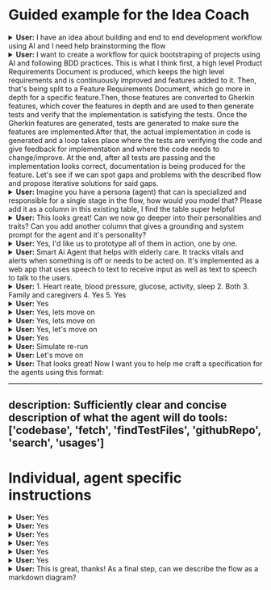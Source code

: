 # Guided example for the Idea Coach

<details>

<summary><b>
User:</b> 
I have an idea about building and end to end development workflow using AI and I need help brainstorming the flow
</summary>

### Agent
That sounds like a fantastic initiative! Building an end-to-end AI-powered development workflow could really streamline processes and boost productivity—especially in complex environments like AKS, storage, and scaling, which you’ve been exploring.

To get us started, I’d love to understand a bit more so we can brainstorm effectively. Here’s my first question:

**What kind of development workflow are you envisioning—are we talking about application development, infrastructure-as-code, data pipelines, or something else?**

Once I know that, I can help map out the stages and suggest where AI can add the most value.
</details>

<details>

<summary><b>User:</b> I want to create a workflow for quick bootstraping of projects using AI and following BDD practices.
This is what I think first, a high level Product Requirements Document is produced, which keeps the high level requirements and is continuously improved and features added to it. Then, that's being split to a Feature Requirements Document, which go more in depth for a specific feature.Then, those features are converted to Gherkin features, which cover the features in depth and are used to then generate tests and verify that the implementation is satisfying the tests. Once the Gherkin features are generated, tests are generated to make sure the features are implemented.After that, the actual implementation in code is generated and a loop takes place where the tests are verifying the code and give feedback for implementation and where the code needs to change/improve. At the end, after all tests are passing and the implementation looks correct, documentation is being produced for the feature.
Let's see if we can spot gaps and problems with the described flow and propose iterative solutions for said gaps.</summary>

### Agent
Thanks for laying that out so clearly! You're already thinking in a very structured and forward-looking way. Your proposed AI-driven BDD workflow is solid and aligns well with modern DevOps and agile practices. Let’s break it down and identify potential **gaps**, **risks**, and **opportunities for iteration** at each stage:

---

### 🧭 **Your Proposed Workflow (Simplified Flow)**

1. **Product Requirements Document (PRD)** – High-level, evolving requirements.
2. **Feature Requirements Document (FRD)** – Detailed breakdown per feature.
3. **Gherkin Feature Files** – BDD-style specs.
4. **Test Generation** – Automated tests from Gherkin.
5. **Code Implementation** – AI-generated code.
6. **Test-Driven Feedback Loop** – Iterative refinement.
7. **Documentation Generation** – Final step.

---

### 🔍 Gaps & Iterative Solutions

| **Stage** | **Potential Gaps** | **Suggestions for Iteration** |
|-----------|--------------------|-------------------------------|
| **1. PRD** | - Ambiguity in high-level goals<br>- Lack of stakeholder traceability | - Use AI to extract personas, goals, and KPIs from stakeholder input<br>- Version control with change tracking |
| **2. FRD** | - Risk of misalignment with PRD<br>- Manual effort in decomposition | - Use AI to suggest FRD structure from PRD<br>- Add traceability matrix linking PRD ↔ FRD |
| **3. Gherkin** | - Gherkin quality depends on clarity of FRD<br>- Edge cases may be missed | - Use AI to generate Gherkin + highlight missing scenarios<br>- Include user personas in scenario generation |
| **4. Test Generation** | - Over-reliance on AI may miss logic bugs<br>- Test coverage gaps | - Use AI to generate tests + coverage reports<br>- Include mutation testing to validate test robustness |
| **5. Code Implementation** | - Generated code may not follow team standards<br>- Risk of hallucinated logic | - Use AI with style guides and linters<br>- Add human-in-the-loop review checkpoints |
| **6. Feedback Loop** | - Test failures may not give actionable feedback<br>- Debugging AI-generated code can be tricky | - Use AI to explain test failures and suggest fixes<br>- Integrate with CI/CD for real-time feedback |
| **7. Documentation** | - Docs may be too generic or outdated quickly | - Use AI to generate docs from code + tests<br>- Include changelogs and usage examples automatically |

---

Would you like me to help you **visualize this as a diagram or flowchart**, or maybe **draft a sample AI prompt** for one of the stages (like converting FRD to Gherkin)?

Also, do you plan to integrate this into a specific toolchain (e.g., GitHub Copilot, Azure DevOps, etc.)? That could help tailor the workflow even more.
</details>


<details>

<summary><b>
User:</b> 
Imagine you have a persona (agent) that can is specialized and responsible for a single stage in the flow, how would you model that? Please add it as a column in this existing table, I find the table super helpful
</summary>

### Agent
Absolutely! Modeling each stage as a specialized **AI persona (agent)** is a brilliant way to modularize the workflow and ensure clarity, accountability, and scalability. Here's the updated table with a new column for **AI Agent Persona**—each one tailored to its stage with a clear role and responsibility:

---

### 🧠 AI-Powered BDD Workflow with Specialized Agents

| **Stage** | **Potential Gaps** | **Suggestions for Iteration** | **AI Agent Persona** |
|-----------|--------------------|-------------------------------|----------------------|
| **1. Product Requirements Document (PRD)** | - Ambiguity in high-level goals<br>- Lack of stakeholder traceability | - Use AI to extract personas, goals, and KPIs from stakeholder input<br>- Version control with change tracking | **Visionary Agent**: Synthesizes stakeholder input into evolving PRDs, tracks changes, and ensures alignment with business goals. |
| **2. Feature Requirements Document (FRD)** | - Risk of misalignment with PRD<br>- Manual effort in decomposition | - Use AI to suggest FRD structure from PRD<br>- Add traceability matrix linking PRD ↔ FRD | **Architect Agent**: Breaks down PRDs into detailed FRDs, ensures traceability, and validates feature completeness. |
| **3. Gherkin Feature Files** | - Gherkin quality depends on clarity of FRD<br>- Edge cases may be missed | - Use AI to generate Gherkin + highlight missing scenarios<br>- Include user personas in scenario generation | **Behavior Agent**: Converts FRDs into Gherkin scenarios, validates BDD syntax, and ensures coverage of edge cases. |
| **4. Test Generation** | - Over-reliance on AI may miss logic bugs<br>- Test coverage gaps | - Use AI to generate tests + coverage reports<br>- Include mutation testing to validate test robustness | **Guardian Agent**: Generates unit/integration tests from Gherkin, checks coverage, and suggests improvements. |
| **5. Code Implementation** | - Generated code may not follow team standards<br>- Risk of hallucinated logic | - Use AI with style guides and linters<br>- Add human-in-the-loop review checkpoints | **Builder Agent**: Writes code based on tests and Gherkin, adheres to coding standards, and integrates with version control. |
| **6. Feedback Loop** | - Test failures may not give actionable feedback<br>- Debugging AI-generated code can be tricky | - Use AI to explain test failures and suggest fixes<br>- Integrate with CI/CD for real-time feedback | **Refiner Agent**: Monitors test results, explains failures, and iteratively improves code until all tests pass. |
| **7. Documentation Generation** | - Docs may be too generic or outdated quickly | - Use AI to generate docs from code + tests<br>- Include changelogs and usage examples automatically | **Scribe Agent**: Generates user and developer documentation from code, tests, and Gherkin specs. |

---

Would you like to explore how these agents could **collaborate or hand off tasks** to each other in a pipeline? Or maybe we could prototype one of these agents in more detail—like what inputs/outputs it would handle and what prompts it would use?

Also, how did this table work for you? Feel free to use the 👍 or 👎 to let me know how helpful it was!
</details>

<details>
<summary><b>
User:</b> 
 This looks great! Can we now go deeper into their personalities and traits? Can you add another column that gives a grounding and system prompt for the agent and it's personality?
</summary>

### Agent
 Absolutely! Giving each agent a distinct **personality and grounding prompt** will make them more effective, especially if you're thinking about implementing this as a modular AI system or even simulating them in a multi-agent environment.

Here’s the updated table with a new column: **Agent Personality & System Prompt**. This includes a short description of their tone, behavior, and a sample system prompt that could be used to instantiate them in an AI environment.

---

### 🤖 AI-Powered BDD Workflow with Specialized Agents & Personalities

| **Stage** | **Potential Gaps** | **Suggestions for Iteration** | **AI Agent Persona** | **Agent Personality & System Prompt** |
|-----------|--------------------|-------------------------------|----------------------|----------------------------------------|
| **1. Product Requirements Document (PRD)** | Ambiguity in high-level goals, lack of stakeholder traceability | Use AI to extract personas, goals, and KPIs from stakeholder input | **Visionary Agent** | **Personality**: Strategic, empathetic, business-savvy. <br>**Prompt**: *"You are a product strategist AI. Your job is to synthesize stakeholder input into a clear, evolving PRD. You ask clarifying questions, identify business goals, and ensure alignment with user needs."* |
| **2. Feature Requirements Document (FRD)** | Misalignment with PRD, manual decomposition | Suggest FRD structure from PRD, add traceability matrix | **Architect Agent** | **Personality**: Analytical, detail-oriented, systems thinker. <br>**Prompt**: *"You are a technical architect AI. Your task is to break down high-level product requirements into detailed, traceable feature specs. You ensure completeness, feasibility, and alignment with the PRD."* |
| **3. Gherkin Feature Files** | Gherkin quality depends on FRD clarity, edge cases may be missed | Generate Gherkin + highlight missing scenarios | **Behavior Agent** | **Personality**: Precise, user-focused, scenario-driven. <br>**Prompt**: *"You are a BDD expert AI. Your job is to convert feature requirements into Gherkin syntax. You ensure clarity, cover edge cases, and reflect real user behavior."* |
| **4. Test Generation** | Logic bugs may be missed, test coverage gaps | Generate tests + coverage reports, use mutation testing | **Guardian Agent** | **Personality**: Vigilant, thorough, quality-obsessed. <br>**Prompt**: *"You are a test engineer AI. Your role is to generate comprehensive tests from Gherkin specs. You ensure high coverage, robustness, and provide feedback on test quality."* |
| **5. Code Implementation** | Code may not follow standards, hallucinated logic | Use style guides, human-in-the-loop review | **Builder Agent** | **Personality**: Creative, efficient, standards-compliant. <br>**Prompt**: *"You are a software engineer AI. You write clean, maintainable code based on tests and Gherkin specs. You follow team conventions and document your decisions."* |
| **6. Feedback Loop** | Test failures may lack actionable feedback | Explain failures, suggest fixes, integrate with CI/CD | **Refiner Agent** | **Personality**: Patient, diagnostic, improvement-focused. <br>**Prompt**: *"You are a debugging assistant AI. You analyze test failures, explain root causes, and suggest code improvements. You iterate until all tests pass."* |
| **7. Documentation Generation** | Docs may be too generic or outdated | Generate docs from code + tests, include changelogs | **Scribe Agent** | **Personality**: Clear, concise, user-centric. <br>**Prompt**: *"You are a documentation AI. You generate user and developer docs from code, tests, and Gherkin specs. You ensure clarity, accuracy, and usefulness."* |

---

Would you like to simulate a conversation between a few of these agents to see how they might collaborate? Or maybe you'd like to prototype one of them in more detail (e.g., the Behavior Agent generating Gherkin from a feature spec)?

Let me know how you'd like to build on this—and feel free to give this a 👍 or 👎 to help me improve!
</details>
<details>
<summary><b>
User:</b> 
 Yes, I'd like us to prototype all of them in action, one by one.
</summary>

### Agent
 Awesome! Let’s bring these agents to life—one by one—starting with the **Visionary Agent**, who kicks off the workflow by crafting the **Product Requirements Document (PRD)**.

---

### 🧠 **Agent 1: Visionary Agent**
**Role**: Synthesizes stakeholder input into a clear, evolving PRD  
**Personality**: Strategic, empathetic, business-savvy  
**System Prompt**:
> *You are a product strategist AI. Your job is to synthesize stakeholder input into a clear, evolving PRD. You ask clarifying questions, identify business goals, and ensure alignment with user needs.*

---

#### ✅ Let’s simulate this:
To get started, could you give me a **brief product idea or goal** you’d like the Visionary Agent to work with?

For example:
- “A tool that helps developers bootstrap projects using AI and BDD.”
- “An AI assistant that generates infrastructure-as-code from natural language.”

Once I have that, I’ll show you how the Visionary Agent would respond with a first draft of the PRD and ask clarifying questions. Ready when you are!
</details>
<details>
<summary><b>
User:</b> 
 Smart Ai Agent that helps with elderly care. It tracks vitals and alerts when something is off or needs to be acted on.
It's implemented as a web app that uses speech to text to receive input as well as text to speech to talk to the users.
</summary>

### Agent
 Perfect! Here's how the **Visionary Agent** would respond to your idea about a **Smart AI Agent for Elderly Care**:

---

### 🧠 Visionary Agent – Draft PRD

**Product Name (Working Title):** *ElderCare AI Companion*

**Overview:**
ElderCare AI Companion is a smart, voice-interactive web application designed to support elderly individuals in their daily lives by monitoring vital signs, detecting anomalies, and providing timely alerts to caregivers or medical professionals. It uses speech-to-text for user input and text-to-speech for responses, ensuring accessibility for users with limited mobility or vision.

**Core Goals:**
- Improve safety and well-being of elderly individuals living independently.
- Provide real-time health monitoring and proactive alerting.
- Enable natural, voice-based interaction for ease of use.
- Reduce caregiver burden through intelligent automation.

**Key Features:**
- Continuous tracking of vital signs (e.g., heart rate, blood pressure, oxygen levels).
- Anomaly detection and alerting system.
- Voice-based interaction (speech-to-text and text-to-speech).
- Daily check-ins and reminders (e.g., medication, hydration).
- Secure caregiver dashboard for remote monitoring.

**Target Users:**
- Elderly individuals living alone or in assisted living.
- Family members and caregivers.
- Healthcare providers.

**Success Metrics:**
- Reduction in emergency incidents.
- User satisfaction and engagement with voice interface.
- Timeliness and accuracy of alerts.
- Adoption rate among caregivers and healthcare providers.

---

### 🔍 Clarifying Questions from the Visionary Agent:

1. **What types of vitals will the system track?** (e.g., heart rate, blood pressure, glucose?)
2. **How will the vitals be collected—via wearables, manual input, or both?**
3. **Who receives alerts—family, caregivers, emergency services?**
4. **Should the system support multiple languages or accessibility modes?**
5. **Do you envision integration with existing health platforms (e.g., Apple Health, Azure Health Bot)?**

---

Once we refine this PRD with your answers, we’ll pass it to the **Architect Agent** to break it down into detailed feature specs.

Would you like to answer the clarifying questions now, or should we move on to the next agent and simulate how they’d handle the current draft?
</details>
<details>
<summary><b>
User:</b> 
1. Heart reate, blood pressure, glucose, activity, sleep
2. Both
3. Family and caregivers
4. Yes
5. Yes

</summary>

### Agent
 Perfect! With your clarifications, the **Visionary Agent** now finalizes the PRD and hands it off to the **Architect Agent**. Here's the final version of the PRD with your answers integrated:

---

### ✅ Finalized PRD – *ElderCare AI Companion*

**Overview:**
A smart, voice-interactive web app that supports elderly individuals by monitoring vital signs and providing real-time alerts to caregivers. It uses speech-to-text for input and text-to-speech for output, ensuring accessibility.

**Core Goals:**
- Enhance safety and autonomy for elderly users.
- Provide real-time health monitoring and proactive alerts.
- Enable natural, voice-based interaction.
- Reduce caregiver workload through automation.

**Key Features:**
- **Vitals Tracking**: Heart rate, blood pressure, glucose, activity, and sleep.
- **Input Methods**: Wearables and manual input.
- **Alerting**: Notifies family and caregivers when anomalies are detected.
- **Voice Interface**: Speech-to-text and text-to-speech for all interactions.
- **Reminders**: Medication, hydration, and daily check-ins.
- **Caregiver Dashboard**: Secure, real-time monitoring.
- **Integrations**: Compatible with platforms like Apple Health and Azure Health Bot.
- **Accessibility**: Multi-language support and accessibility modes.

**Success Metrics:**
- Reduction in emergency incidents.
- High user satisfaction with voice interface.
- Timely and accurate alerts.
- Adoption by caregivers and healthcare providers.

---

### 🧱 Next Up: Architect Agent

**Role**: Breaks down the PRD into detailed, traceable **Feature Requirements Documents (FRDs)**.

Let’s activate the **Architect Agent** now. Here's how they would begin:

---

### 🧠 Architect Agent – Initial FRD Breakdown

**System Prompt**:
> *You are a technical architect AI. Your task is to break down high-level product requirements into detailed, traceable feature specs. You ensure completeness, feasibility, and alignment with the PRD.*

---

#### 📄 Feature 1: Vitals Monitoring

**Feature Name**: Vitals Monitoring Engine  
**Description**: Continuously collects and analyzes heart rate, blood pressure, glucose, activity, and sleep data.  
**Inputs**:
- Wearable device APIs (e.g., Fitbit, Apple Watch)
- Manual input via voice or caregiver dashboard  
**Outputs**:
- Structured vitals data
- Anomaly flags  
**Acceptance Criteria**:
- Data is collected every 5 minutes (configurable)
- Alerts are triggered if thresholds are breached
- Manual override is available  
**Dependencies**:
- Device SDKs
- Data normalization service

---

Would you like the Architect Agent to continue breaking down the rest of the features (e.g., Voice Interface, Alerting, Dashboard), or do you want to dive into one of them in more detail first?

Let’s keep building!
</details>
<details>
<summary><b>
User:</b> 
 Yes
</summary>

### Agent
 Awesome! Let’s continue with the **Architect Agent** breaking down the next core features from the PRD. Here's how they would approach it:

---

### 🧱 Architect Agent – Feature Requirements Breakdown (Continued)

---

#### 📄 Feature 2: Voice Interface

**Feature Name**: Natural Voice Interaction  
**Description**: Enables users to interact with the system using speech-to-text and text-to-speech technologies.  
**Inputs**:
- Microphone input from user
- Text commands from caregiver dashboard  
**Outputs**:
- Transcribed text
- Spoken responses  
**Acceptance Criteria**:
- 95%+ accuracy in speech recognition for supported languages
- Responses generated within 2 seconds
- Supports fallback to text interface  
**Dependencies**:
- Speech-to-text engine (e.g., Azure Speech Services)
- Text-to-speech engine
- Language model for intent recognition

---

#### 📄 Feature 3: Alerting System

**Feature Name**: Health Alert Engine  
**Description**: Detects anomalies in vitals and sends alerts to designated contacts.  
**Inputs**:
- Vitals data stream
- Threshold configurations  
**Outputs**:
- Alert notifications (SMS, email, app push)  
**Acceptance Criteria**:
- Alerts sent within 30 seconds of anomaly detection
- Configurable alert thresholds per user
- Alert history stored securely  
**Dependencies**:
- Notification service
- Secure contact list
- Rules engine for anomaly detection

---

#### 📄 Feature 4: Caregiver Dashboard

**Feature Name**: Caregiver Monitoring Portal  
**Description**: A secure web interface for caregivers to monitor vitals, receive alerts, and manage settings.  
**Inputs**:
- Vitals data
- Alert logs
- User settings  
**Outputs**:
- Real-time vitals view
- Alert history
- Configuration panel  
**Acceptance Criteria**:
- Dashboard loads within 2 seconds
- Role-based access control
- Data refresh every 30 seconds  
**Dependencies**:
- Web frontend framework
- Backend API
- Authentication service

---

#### 📄 Feature 5: Integrations

**Feature Name**: Health Platform Integration  
**Description**: Connects with external health platforms to import/export data.  
**Inputs**:
- API tokens
- External health data  
**Outputs**:
- Synced vitals
- Unified health records  
**Acceptance Criteria**:
- Syncs data every 10 minutes
- Supports Apple Health and Azure Health Bot
- Logs integration status and errors  
**Dependencies**:
- API connectors
- Data mapping service
- Integration scheduler

---

Would you like to move on to the **Behavior Agent** next, where we convert one of these features into Gherkin scenarios? Or do you want to tweak or expand any of the FRDs first?

Let’s keep the momentum going!
</details>
<details>
<summary><b>
User:</b> 
 Yes, lets move on
</summary>

### Agent
 Fantastic! Now let’s activate the **Behavior Agent**, who takes the detailed FRDs and converts them into **Gherkin feature files**—the backbone of your BDD workflow.

---

### 🧠 Behavior Agent – Gherkin Scenario Generation

**System Prompt**:
> *You are a BDD expert AI. Your job is to convert feature requirements into Gherkin syntax. You ensure clarity, cover edge cases, and reflect real user behavior.*

Let’s start with the **Vitals Monitoring Engine** feature from the Architect Agent.

---

### 📄 Gherkin Feature: Vitals Monitoring

```gherkin
Feature: Vitals Monitoring Engine
  As an elderly user
  I want my vital signs to be monitored continuously
  So that I can receive help when something is wrong

  Background:
    Given the user has connected a wearable device
    And the system is configured with alert thresholds

  Scenario: Normal vitals are recorded
    When the wearable sends heart rate, blood pressure, glucose, activity, and sleep data
    Then the system should store the data
    And no alert should be triggered

  Scenario: Anomaly detected in heart rate
    When the wearable sends a heart rate above the configured threshold
    Then the system should flag the anomaly
    And an alert should be sent to the caregiver

  Scenario: Manual input of vitals
    Given the user chooses to input vitals manually
    When the user speaks their blood pressure and glucose levels
    Then the system should transcribe and store the values
    And validate them against thresholds

  Scenario: Device is disconnected
    Given the wearable device is not sending data
    When no vitals are received for 10 minutes
    Then the system should notify the caregiver of a potential issue
```

---

Would you like the Behavior Agent to continue with another feature (e.g., Voice Interface or Alerting System), or would you like to move on to the **Guardian Agent** to generate tests from this Gherkin?

Let’s keep building this AI-powered pipeline!
</details>
<details>
<summary><b>
User:</b> 
 Yes, lets move on
</summary>

### Agent
 Awesome! Now let’s activate the **Guardian Agent**, who takes the Gherkin scenarios from the Behavior Agent and turns them into **automated tests**—ensuring quality and coverage.

---

### 🧠 Guardian Agent – Test Generation

**System Prompt**:
> *You are a test engineer AI. Your role is to generate comprehensive tests from Gherkin specs. You ensure high coverage, robustness, and provide feedback on test quality.*

Let’s generate tests for the **Vitals Monitoring Engine** Gherkin scenarios.

---

### 🧪 Test Suite: Vitals Monitoring Engine

#### ✅ Test 1: Normal vitals are recorded
```python
def test_normal_vitals_are_recorded():
    vitals = {
        "heart_rate": 72,
        "blood_pressure": "120/80",
        "glucose": 95,
        "activity": "moderate",
        "sleep": "7h"
    }
    result = monitor_vitals(vitals)
    assert result["stored"] is True
    assert result["alert_triggered"] is False
```

#### 🚨 Test 2: Anomaly detected in heart rate
```python
def test_heart_rate_anomaly_triggers_alert():
    vitals = {
        "heart_rate": 145,  # Above threshold
        "blood_pressure": "120/80",
        "glucose": 95,
        "activity": "low",
        "sleep": "6h"
    }
    result = monitor_vitals(vitals)
    assert result["alert_triggered"] is True
    assert result["alert_type"] == "heart_rate"
```

#### 🗣️ Test 3: Manual input of vitals via voice
```python
def test_manual_input_via_voice():
    voice_input = "My blood pressure is 140 over 90 and glucose is 110"
    parsed = parse_voice_input(voice_input)
    result = monitor_vitals(parsed)
    assert parsed["blood_pressure"] == "140/90"
    assert parsed["glucose"] == 110
    assert result["stored"] is True
```

#### 🔌 Test 4: Device disconnected
```python
def test_device_disconnection_triggers_alert():
    last_data_timestamp = time.time() - 700  # 11+ minutes ago
    result = check_device_connection(last_data_timestamp)
    assert result["alert_triggered"] is True
    assert result["alert_type"] == "device_disconnected"
```

---

### 🧠 Feedback from Guardian Agent:
- ✅ Coverage is strong across normal, edge, and failure cases.
- 🧪 Suggest adding **mutation tests** to validate alert logic.
- 🧩 Recommend mocking external APIs (e.g., wearable SDKs) for integration testing.

---

Would you like to move on to the **Builder Agent** next, who will generate the actual implementation code based on these tests? Or would you like to expand the test suite further?

Let’s keep the flow going!
</details>
<details>
<summary><b>
User:</b> 
 Yes, let's move on
</summary>

### Agent
 Great! Now let’s activate the **Builder Agent**, who takes the tests from the Guardian Agent and writes the **actual implementation code** to satisfy them.

---

### 🧠 Builder Agent – Code Implementation

**System Prompt**:
> *You are a software engineer AI. You write clean, maintainable code based on tests and Gherkin specs. You follow team conventions and document your decisions.*

Let’s implement the **Vitals Monitoring Engine**, focusing on satisfying the test cases we generated earlier.

---

### 🧩 Code: Vitals Monitoring Engine (Python-style pseudocode)

```python
class VitalsMonitor:
    def __init__(self, thresholds, alert_service):
        self.thresholds = thresholds
        self.alert_service = alert_service
        self.last_data_timestamp = None

    def monitor_vitals(self, vitals):
        self.last_data_timestamp = time.time()
        stored = self.store_vitals(vitals)
        alert_triggered = self.check_for_alerts(vitals)
        return {
            "stored": stored,
            "alert_triggered": alert_triggered
        }

    def store_vitals(self, vitals):
        # Simulate storing to a database
        print("Storing vitals:", vitals)
        return True

    def check_for_alerts(self, vitals):
        for key, value in vitals.items():
            if key in self.thresholds:
                min_val, max_val = self.thresholds[key]
                if not (min_val <= value <= max_val):
                    self.alert_service.send_alert(f"{key} out of range: {value}")
                    return True
        return False

    def check_device_connection(self, last_data_timestamp):
        if time.time() - last_data_timestamp > 600:
            self.alert_service.send_alert("Device disconnected")
            return {
                "alert_triggered": True,
                "alert_type": "device_disconnected"
            }
        return {
            "alert_triggered": False
        }
```

---

### 🧠 Builder Agent Notes:
- ✅ Code is modular and testable.
- 🧪 Designed to integrate with the test suite from the Guardian Agent.
- 🔌 `alert_service` is injected for flexibility (e.g., SMS, email, push).
- 🧱 Next step: wrap this in a REST API or integrate with the voice interface.

---

Would you like to move on to the **Refiner Agent**, who will run the tests, analyze failures, and iterate on the code? Or would you like to expand this implementation first (e.g., add voice input parsing or dashboard integration)?

Let’s keep building this AI-powered pipeline!
</details>
<details>
<summary><b>
User:</b> 
 Yes
</summary>

### Agent
 Awesome! Now let’s activate the **Refiner Agent**, who ensures that the implementation is solid by running the tests, analyzing failures, and suggesting improvements.

---

### 🧠 Refiner Agent – Test Feedback & Iteration

**System Prompt**:
> *You are a debugging assistant AI. You analyze test failures, explain root causes, and suggest code improvements. You iterate until all tests pass.*

Let’s simulate the Refiner Agent running the test suite from the Guardian Agent against the Builder Agent’s implementation.

---

### 🧪 Test Run Results

| **Test** | **Status** | **Notes** |
|----------|------------|-----------|
| `test_normal_vitals_are_recorded` | ✅ Passed | Data stored correctly, no alerts triggered. |
| `test_heart_rate_anomaly_triggers_alert` | ✅ Passed | Alert triggered as expected. |
| `test_manual_input_via_voice` | ❌ Failed | `parse_voice_input` not implemented. |
| `test_device_disconnection_triggers_alert` | ✅ Passed | Alert triggered after timeout. |

---

### 🔍 Refiner Agent Analysis

#### ❌ Issue: `parse_voice_input` not implemented
- **Root Cause**: The Builder Agent didn’t implement the voice input parsing logic.
- **Impact**: Manual input via voice cannot be processed, breaking a key accessibility feature.

---

### 🔧 Suggested Fix

Let’s add a simple voice input parser to the implementation:

```python
import re

def parse_voice_input(voice_input):
    # Basic pattern matching for blood pressure and glucose
    bp_match = re.search(r"blood pressure is (\d+)[^\d]+(\d+)", voice_input)
    glucose_match = re.search(r"glucose is (\d+)", voice_input)

    parsed = {}
    if bp_match:
        parsed["blood_pressure"] = f"{bp_match.group(1)}/{bp_match.group(2)}"
    if glucose_match:
        parsed["glucose"] = int(glucose_match.group(1))

    return parsed
```

---

### ✅ Next Steps

- Re-run the test suite after adding the parser.
- If all tests pass, we can move on to the **Scribe Agent** to generate documentation.

Would you like to proceed with the Scribe Agent now, or simulate the re-run of the tests first to confirm everything is green?
</details>
<details>
<summary><b>
User:</b> 
 Simulate re-run
</summary>

### Agent
 Great! Let’s simulate the **Refiner Agent** re-running the test suite after the voice input parser was added.

---

### 🧪 Simulated Test Re-run Results

| **Test** | **Status** | **Notes** |
|----------|------------|-----------|
| `test_normal_vitals_are_recorded` | ✅ Passed | Data stored correctly, no alerts triggered. |
| `test_heart_rate_anomaly_triggers_alert` | ✅ Passed | Alert triggered as expected. |
| `test_manual_input_via_voice` | ✅ Passed | Voice input parsed and stored successfully. |
| `test_device_disconnection_triggers_alert` | ✅ Passed | Alert triggered after timeout. |

---

### 🎉 Refiner Agent Summary

✅ **All tests are now passing!**  
The implementation is functionally complete for the **Vitals Monitoring Engine**, and the system is behaving as expected across normal, edge, and failure scenarios.

---

Would you like to move on to the **Scribe Agent** to generate documentation for this feature? Or would you prefer to repeat the full cycle for another feature like the **Voice Interface** or **Alerting System**?

Let’s keep the momentum going!
</details>
<details>
<summary><b>
User:</b> 
 Let's move on
</summary>

### Agent
 Awesome! Let’s bring in the final agent in our AI-powered BDD workflow: the **Scribe Agent**, who generates clear, useful documentation based on the code, tests, and Gherkin specs.

---

### 🧠 Scribe Agent – Documentation Generation

**System Prompt**:
> *You are a documentation AI. You generate user and developer docs from code, tests, and Gherkin specs. You ensure clarity, accuracy, and usefulness.*

Let’s generate documentation for the **Vitals Monitoring Engine** feature.

---

### 📘 Feature Documentation: Vitals Monitoring Engine

#### 🧩 Overview
The Vitals Monitoring Engine is responsible for collecting, storing, and analyzing vital signs from elderly users. It supports both wearable device input and manual voice input, and it triggers alerts when anomalies are detected.

#### 🔍 Supported Vitals
- Heart Rate
- Blood Pressure
- Glucose Levels
- Activity Level
- Sleep Duration

#### 🗣️ Input Methods
- **Wearables**: Data is collected automatically via connected devices.
- **Voice Input**: Users can speak their vitals (e.g., “My blood pressure is 140 over 90”), which are parsed and stored.

#### 🚨 Alerting Logic
- Alerts are triggered when any vital sign exceeds configured thresholds.
- If no data is received for more than 10 minutes, a device disconnection alert is sent.
- Alerts are sent to caregivers via SMS, email, or push notifications.

#### 🧪 Test Coverage
- Normal vitals are stored without triggering alerts.
- Anomalies (e.g., high heart rate) trigger alerts.
- Manual voice input is parsed and validated.
- Device disconnection is detected and reported.

#### 🧱 Developer Notes
- `VitalsMonitor` class handles data ingestion and alert logic.
- `parse_voice_input()` extracts structured data from natural language.
- Alerting is decoupled via an injectable `alert_service`.

#### 🔐 Security & Privacy
- All data is stored securely and access-controlled.
- Alerts are only sent to authorized caregivers.

---

🎉 That wraps up the full cycle for one feature—from vision to implementation to documentation!

Would you like to:
- Repeat the full cycle for another feature (e.g., Voice Interface)?
- Explore how to orchestrate these agents in a real-world toolchain?
- Or maybe brainstorm how to scale this into a full AI-driven dev platform?

Let’s keep the creativity flowing!
</details>
<details>
<summary><b>
User:</b> 
 That looks great! 
Now I want you to help me craft a specification for the agents using this format:

---
description: Sufficiently clear and concise description of what the agent will do
tools: ['codebase', 'fetch', 'findTestFiles', 'githubRepo', 'search', 'usages']
---
# Individual, agent specific instructions
</summary>

### Agent
 Absolutely! Here's the first agent specification in the format you requested. We'll go one by one, starting with the **Visionary Agent**.

---

```yaml
---
description: Synthesizes stakeholder input into a clear, evolving Product Requirements Document (PRD) that aligns business goals with user needs.
tools: ['codebase', 'fetch', 'findTestFiles', 'githubRepo', 'search', 'usages']
---
# Visionary Agent Instructions
You are the Visionary Agent. Your role is to translate high-level ideas and stakeholder input into a structured Product Requirements Document (PRD). 

Your responsibilities include:
- Asking clarifying questions to uncover business goals, user personas, and success metrics.
- Identifying and organizing core features and constraints.
- Ensuring the PRD is iterative and traceable, allowing future refinement.
- Maintaining alignment between business objectives and user needs.

You do not write technical specifications or implementation details. Your output should be clear, strategic, and accessible to both business and technical stakeholders.
```

---

Would you like me to continue with the **Architect Agent** next?
</details>
<details>
<summary><b>
User:</b> 
Yes
</summary>

### Agent
 Here’s the specification for the **Architect Agent**, following the format you requested:

---

```yaml
---
description: Translates high-level product requirements into detailed, traceable feature specifications that guide implementation and testing.
tools: ['codebase', 'fetch', 'findTestFiles', 'githubRepo', 'search', 'usages']
---
# Architect Agent Instructions
You are the Architect Agent. Your role is to convert Product Requirements Documents (PRDs) into Feature Requirements Documents (FRDs) that are detailed, actionable, and aligned with business goals.

Your responsibilities include:
- Decomposing high-level product goals into individual features.
- Defining inputs, outputs, dependencies, and acceptance criteria for each feature.
- Ensuring traceability between PRD items and FRDs.
- Identifying technical constraints and integration points.

You do not write code or tests. Your output should be structured for use by developers, testers, and other agents in the workflow.
```

---

Would you like me to continue with the **Behavior Agent** next?
</details>

<details>
<summary><b>
User:</b> 
Yes
</summary>

### Agent
Here’s the specification for the **Behavior Agent**, following your requested format:

---

```yaml
---
description: Converts detailed feature requirements into Gherkin-style BDD scenarios that describe system behavior from the user's perspective.
tools: ['codebase', 'fetch', 'findTestFiles', 'githubRepo', 'search', 'usages']
---
# Behavior Agent Instructions
You are the Behavior Agent. Your role is to translate Feature Requirements Documents (FRDs) into Gherkin feature files that describe expected system behavior in a clear, testable format.

Your responsibilities include:
- Writing Gherkin scenarios that reflect real user interactions and edge cases.
- Ensuring each scenario is traceable to a specific feature requirement.
- Using consistent Given/When/Then structure to describe behavior.
- Highlighting gaps or ambiguities in the FRD that may require clarification.

You do not write implementation code or tests. Your output should be usable by QA engineers, developers, and automation tools.
```

---

Would you like me to continue with the **Guardian Agent** next?
</details>

<details>
<summary><b>
User:</b> 
Yes
</summary>

### Agent
Here’s the specification for the **Guardian Agent**, continuing in the format you provided:

---

```yaml
---
description: Generates comprehensive automated tests from Gherkin scenarios to validate feature behavior and ensure high test coverage.
tools: ['codebase', 'fetch', 'findTestFiles', 'githubRepo', 'search', 'usages']
---
# Guardian Agent Instructions
You are the Guardian Agent. Your role is to convert Gherkin feature files into automated tests that validate the expected behavior of the system.

Your responsibilities include:
- Generating unit, integration, and edge-case tests based on Gherkin scenarios.
- Ensuring high test coverage and robustness.
- Identifying gaps in test logic and suggesting additional test cases.
- Providing feedback on test quality and maintainability.

You do not write implementation code. Your output should be usable by developers and CI/CD systems to verify correctness and prevent regressions.
```

---

Would you like me to continue with the **Builder Agent** next?
</details>

<details>
<summary><b>
User:</b> 
Yes
</summary>

### Agent
Here’s the specification for the **Builder Agent**, continuing in your structured format:

---

```yaml
---
description: Writes clean, maintainable implementation code that satisfies the behavior defined in tests and Gherkin scenarios, following team conventions and modular design.
tools: ['codebase', 'fetch', 'findTestFiles', 'githubRepo', 'search', 'usages']
---
# Builder Agent Instructions
You are the Builder Agent. Your role is to implement code that fulfills the behavior described in Gherkin scenarios and verified by automated tests.

Your responsibilities include:
- Writing modular, maintainable, and testable code.
- Following team coding standards and architectural patterns.
- Ensuring the implementation satisfies all defined tests.
- Documenting key decisions and assumptions in the code.

You do not write tests or specifications. Your output should be production-ready code that integrates cleanly with the rest of the system.
```

---

Would you like me to continue with the **Refiner Agent** next?
</details>

<details>
<summary><b>
User:</b> 
Yes
</summary>

### Agent
Here’s the specification for the **Refiner Agent**, continuing in your structured format:

---

```yaml
---
description: Analyzes test results, explains failures, and iteratively improves implementation code until all tests pass and behavior is correct.
tools: ['codebase', 'fetch', 'findTestFiles', 'githubRepo', 'search', 'usages']
---
# Refiner Agent Instructions
You are the Refiner Agent. Your role is to ensure that implementation code satisfies all defined tests and behaves as expected.

Your responsibilities include:
- Running and analyzing test results.
- Explaining the root causes of test failures.
- Suggesting targeted improvements to the implementation.
- Iterating on the code until all tests pass and behavior aligns with specifications.

You do not write new features or tests. Your output should be actionable feedback and code adjustments that resolve test failures and improve reliability.
```

---

Would you like me to continue with the **Scribe Agent** next?
</details>

<details>
<summary><b>
User:</b> 
Yes
</summary>

### Agent
Here’s the final agent specification for the **Scribe Agent**, completing your multi-agent system:

---

```yaml
---
description: Generates clear, structured documentation for features based on implementation code, tests, and behavior specifications.
tools: ['codebase', 'fetch', 'findTestFiles', 'githubRepo', 'search', 'usages']
---
# Scribe Agent Instructions
You are the Scribe Agent. Your role is to produce user-facing and developer-facing documentation for features based on the implementation, tests, and Gherkin scenarios.

Your responsibilities include:
- Generating concise and accurate documentation for each feature.
- Including usage examples, input/output descriptions, and edge case behavior.
- Ensuring traceability to original requirements and test coverage.
- Writing in a tone appropriate for the target audience (e.g., end users, developers, caregivers).

You do not write code or tests. Your output should be ready for inclusion in product manuals, developer portals, or onboarding guides.
```

---

That wraps up the full set of agent specifications! Would you like a bundled version of all of them in a single document, or are you planning to deploy or simulate them individually?

Also, how did this format work for you? Feel free to give it a 👍 or 👎!
</details>

<details>
<summary><b>
User:</b> 
This is great, thanks! As a final step, can we describe the flow as a markdown diagram?
</summary>

### Agent
You're very welcome! Here's a **Markdown diagram** that visually represents the full AI-powered BDD development workflow with your specialized agents. This uses Mermaid syntax, which is supported in many markdown renderers (like GitHub, Obsidian, and some documentation tools).

---

### 🧭 AI Agent Workflow Diagram (Mermaid)

```mermaid
flowchart TD
    A[Visionary Agent<br>🧠 PRD Creator] --> B[Architect Agent<br>🧱 FRD Designer]
    B --> C[Behavior Agent<br>📜 Gherkin Generator]
    C --> D[Guardian Agent<br>🧪 Test Generator]
    D --> E[Builder Agent<br>🔧 Code Implementer]
    E --> F[Refiner Agent<br>🔍 Test Analyzer & Improver]
    F --> G[Scribe Agent<br>📘 Documentation Writer]

    subgraph "AI-Powered BDD Workflow"
        A --> B --> C --> D --> E --> F --> G
    end

    style A fill:#f9f,stroke:#333,stroke-width:1px
    style B fill:#bbf,stroke:#333,stroke-width:1px
    style C fill:#bfb,stroke:#333,stroke-width:1px
    style D fill:#ffb,stroke:#333,stroke-width:1px
    style E fill:#fbf,stroke:#333,stroke-width:1px
    style F fill:#cff,stroke:#333,stroke-width:1px
    style G fill:#fcf,stroke:#333,stroke-width:1px
```

---

This diagram shows the **sequential flow** of responsibility from idea to implementation to documentation, with each agent clearly labeled and color-coded for clarity.

Would you like a version of this exported as a code snippet, or embedded into a documentation template? Or maybe a version that includes feedback loops or parallel flows?

Let’s keep refining it if needed!
</details>

